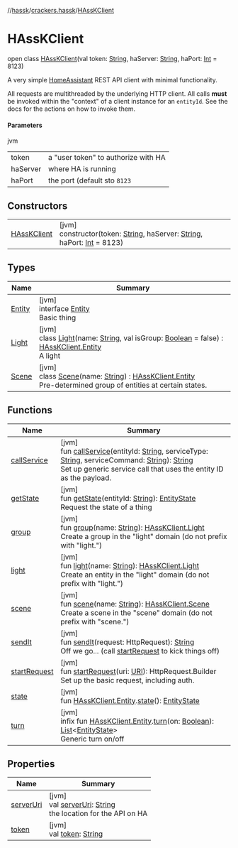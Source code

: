 //[hassk](../../../index.md)/[crackers.hassk](../index.md)/[HAssKClient](index.md)

# HAssKClient

open class [HAssKClient](index.md)(val token: [String](https://kotlinlang.org/api/latest/jvm/stdlib/kotlin/-string/index.html), haServer: [String](https://kotlinlang.org/api/latest/jvm/stdlib/kotlin/-string/index.html), haPort: [Int](https://kotlinlang.org/api/latest/jvm/stdlib/kotlin/-int/index.html) = 8123)

A very simple [HomeAssistant](https://www.home-assistant.io/) REST API client with minimal functionality.

All requests are multithreaded by the underlying HTTP client. All calls **must** be invoked within the &quot;context&quot; of a client instance for an `entityId`. See the docs for the actions on how to invoke them.

#### Parameters

jvm

| | |
|---|---|
| token | a &quot;user token&quot; to authorize with HA |
| haServer | where HA is running |
| haPort | the port (default sto `8123` |

## Constructors

| | |
|---|---|
| [HAssKClient](-h-ass-k-client.md) | [jvm]<br>constructor(token: [String](https://kotlinlang.org/api/latest/jvm/stdlib/kotlin/-string/index.html), haServer: [String](https://kotlinlang.org/api/latest/jvm/stdlib/kotlin/-string/index.html), haPort: [Int](https://kotlinlang.org/api/latest/jvm/stdlib/kotlin/-int/index.html) = 8123) |

## Types

| Name | Summary |
|---|---|
| [Entity](-entity/index.md) | [jvm]<br>interface [Entity](-entity/index.md)<br>Basic thing |
| [Light](-light/index.md) | [jvm]<br>class [Light](-light/index.md)(name: [String](https://kotlinlang.org/api/latest/jvm/stdlib/kotlin/-string/index.html), val isGroup: [Boolean](https://kotlinlang.org/api/latest/jvm/stdlib/kotlin/-boolean/index.html) = false) : [HAssKClient.Entity](-entity/index.md)<br>A light |
| [Scene](-scene/index.md) | [jvm]<br>class [Scene](-scene/index.md)(name: [String](https://kotlinlang.org/api/latest/jvm/stdlib/kotlin/-string/index.html)) : [HAssKClient.Entity](-entity/index.md)<br>Pre-determined group of entities at certain states. |

## Functions

| Name | Summary |
|---|---|
| [callService](call-service.md) | [jvm]<br>fun [callService](call-service.md)(entityId: [String](https://kotlinlang.org/api/latest/jvm/stdlib/kotlin/-string/index.html), serviceType: [String](https://kotlinlang.org/api/latest/jvm/stdlib/kotlin/-string/index.html), serviceCommand: [String](https://kotlinlang.org/api/latest/jvm/stdlib/kotlin/-string/index.html)): [String](https://kotlinlang.org/api/latest/jvm/stdlib/kotlin/-string/index.html)<br>Set up generic service call that uses the entity ID as the payload. |
| [getState](get-state.md) | [jvm]<br>fun [getState](get-state.md)(entityId: [String](https://kotlinlang.org/api/latest/jvm/stdlib/kotlin/-string/index.html)): [EntityState](../-entity-state/index.md)<br>Request the state of a thing |
| [group](group.md) | [jvm]<br>fun [group](group.md)(name: [String](https://kotlinlang.org/api/latest/jvm/stdlib/kotlin/-string/index.html)): [HAssKClient.Light](-light/index.md)<br>Create a group in the &quot;light&quot; domain (do not prefix with &quot;light.&quot;) |
| [light](light.md) | [jvm]<br>fun [light](light.md)(name: [String](https://kotlinlang.org/api/latest/jvm/stdlib/kotlin/-string/index.html)): [HAssKClient.Light](-light/index.md)<br>Create an entity in the &quot;light&quot; domain (do not prefix with &quot;light.&quot;) |
| [scene](scene.md) | [jvm]<br>fun [scene](scene.md)(name: [String](https://kotlinlang.org/api/latest/jvm/stdlib/kotlin/-string/index.html)): [HAssKClient.Scene](-scene/index.md)<br>Create a scene in the &quot;scene&quot; domain (do not prefix with &quot;scene.&quot;) |
| [sendIt](send-it.md) | [jvm]<br>fun [sendIt](send-it.md)(request: HttpRequest): [String](https://kotlinlang.org/api/latest/jvm/stdlib/kotlin/-string/index.html)<br>Off we go... (call [startRequest](start-request.md) to kick things off) |
| [startRequest](start-request.md) | [jvm]<br>fun [startRequest](start-request.md)(uri: [URI](https://docs.oracle.com/javase/8/docs/api/java/net/URI.html)): HttpRequest.Builder<br>Set up the basic request, including auth. |
| [state](state.md) | [jvm]<br>fun [HAssKClient.Entity](-entity/index.md).[state](state.md)(): [EntityState](../-entity-state/index.md) |
| [turn](turn.md) | [jvm]<br>infix fun [HAssKClient.Entity](-entity/index.md).[turn](turn.md)(on: [Boolean](https://kotlinlang.org/api/latest/jvm/stdlib/kotlin/-boolean/index.html)): [List](https://kotlinlang.org/api/latest/jvm/stdlib/kotlin.collections/-list/index.html)&lt;[EntityState](../-entity-state/index.md)&gt;<br>Generic turn on/off |

## Properties

| Name | Summary |
|---|---|
| [serverUri](server-uri.md) | [jvm]<br>val [serverUri](server-uri.md): [String](https://kotlinlang.org/api/latest/jvm/stdlib/kotlin/-string/index.html)<br>the location for the API on HA |
| [token](token.md) | [jvm]<br>val [token](token.md): [String](https://kotlinlang.org/api/latest/jvm/stdlib/kotlin/-string/index.html) |
